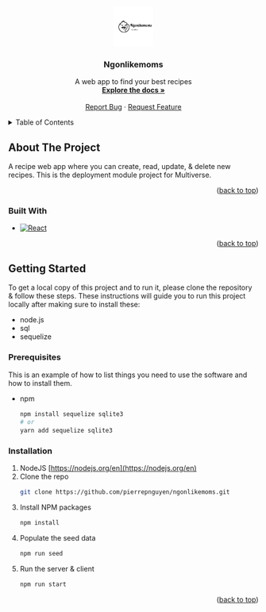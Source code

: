 <!-- Improved compatibility of back to top link: See: https://github.com/othneildrew/Best-README-Template/pull/73 -->
<a name="readme-top"></a>
<!--
*** Thanks for checking out the Best-README-Template. If you have a suggestion
*** that would make this better, please fork the repo and create a pull request
*** or simply open an issue with the tag "enhancement".
*** Don't forget to give the project a star!
*** Thanks again! Now go create something AMAZING! :D
-->



<!-- PROJECT SHIELDS -->
<!--
*** I'm using markdown "reference style" links for readability.
*** Reference links are enclosed in brackets [ ] instead of parentheses ( ).
*** See the bottom of this document for the declaration of the reference variables
*** for contributors-url, forks-url, etc. This is an optional, concise syntax you may use.
*** https://www.markdownguide.org/basic-syntax/#reference-style-links
-->
<!-- [![Contributors][contributors-shield]][contributors-url]
[![Forks][forks-shield]][forks-url]
[![Stargazers][stars-shield]][stars-url]
[![Issues][issues-shield]][issues-url]
[![MIT License][license-shield]][license-url]
[![LinkedIn][linkedin-shield]][linkedin-url] -->



<!-- PROJECT LOGO -->
<br />
<div align="center">
  <a href="https://github.com/pierrepnguyen/ngonlikemoms">
    <img src="/client/img/logo.png" alt="Logo" width="80" height="80">
  </a>

<h3 align="center">Ngonlikemoms</h3>

  <p align="center">
    A web app to find your best recipes
    <br />
    <a href="https://github.com/pierrepnguyen/ngonlikemoms"><strong>Explore the docs »</strong></a>
    <br />
    <br />
    <!-- <a href="https://github.com/pierrepnguyen/ngonlikemoms">View Demo</a>
    · -->
    <a href="https://github.com/pierrepnguyen/ngonlikemoms/issues">Report Bug</a>
    ·
    <a href="https://github.com/pierrepnguyen/ngonlikemoms/issues">Request Feature</a>
  </p>
</div>



<!-- TABLE OF CONTENTS -->
<details>
  <summary>Table of Contents</summary>
  <ol>
    <li>
      <a href="#about-the-project">About The Project</a>
      <ul>
        <li><a href="#built-with">Built With</a></li>
      </ul>
    </li>
    <li>
      <a href="#getting-started">Getting Started</a>
      <ul>
        <li><a href="#prerequisites">Prerequisites</a></li>
        <li><a href="#installation">Installation</a></li>
      </ul>
    </li>
    <li><a href="#usage">Usage</a></li>
    <li><a href="#roadmap">Roadmap</a></li>
    <li><a href="#contributing">Contributing</a></li>
    <li><a href="#license">License</a></li>
    <li><a href="#contact">Contact</a></li>
    <li><a href="#acknowledgments">Acknowledgments</a></li>
  </ol>
</details>



<!-- ABOUT THE PROJECT -->
## About The Project

<!-- [![Product Name Screen Shot][product-screenshot]](https://example.com) -->
A recipe web app where you can create, read, update, & delete new recipes. This is the deployment module project for Multiverse.

<p align="right">(<a href="#readme-top">back to top</a>)</p>



### Built With

* [![React][React.js]][React-url]


<p align="right">(<a href="#readme-top">back to top</a>)</p>



<!-- GETTING STARTED -->
## Getting Started

To get a local copy of this project and to run it, please clone the repository & follow these steps. These instructions will guide you to run this project locally after making sure to install these:

* node.js
* sql
* sequelize

### Prerequisites

This is an example of how to list things you need to use the software and how to install them.
* npm
  ```sh
  npm install sequelize sqlite3
  # or
  yarn add sequelize sqlite3
  ```

### Installation

1. NodeJS [https://nodejs.org/en](https://nodejs.org/en)
2. Clone the repo
   ```sh
   git clone https://github.com/pierrepnguyen/ngonlikemoms.git
   ```
3. Install NPM packages
   ```sh
   npm install
   ```
4. Populate the seed data
   ```js
   npm run seed
   ```
4. Run the server & client
   ```js
   npm run start
   ```


<p align="right">(<a href="#readme-top">back to top</a>)</p>



<!-- USAGE EXAMPLES -->

<!-- ## Usage

Use this space to show useful examples of how a project can be used. Additional screenshots, code examples and demos work well in this space. You may also link to more resources.

_For more examples, please refer to the [Documentation](https://example.com)_

<p align="right">(<a href="#readme-top">back to top</a>)</p> -->



<!-- ROADMAP -->

<!-- ## Roadmap

- [ ] Feature 1
- [ ] Feature 2
- [ ] Feature 3
    - [ ] Nested Feature

See the [open issues](https://github.com/pierrepnguyen/ngonlikemoms/issues) for a full list of proposed features (and known issues).

<p align="right">(<a href="#readme-top">back to top</a>)</p> -->



<!-- CONTACT -->

<!-- ## Contact


Project Link: [https://github.com/pierrepnguyen/ngonlikemoms](https://github.com/pierrepnguyen/ngonlikemoms)

<p align="right">(<a href="#readme-top">back to top</a>)</p> -->


<!-- MARKDOWN LINKS & IMAGES -->
<!-- https://www.markdownguide.org/basic-syntax/#reference-style-links -->
[React.js]: https://img.shields.io/badge/React-20232A?style=for-the-badge&logo=react&logoColor=61DAFB
[React-url]: https://reactjs.org/